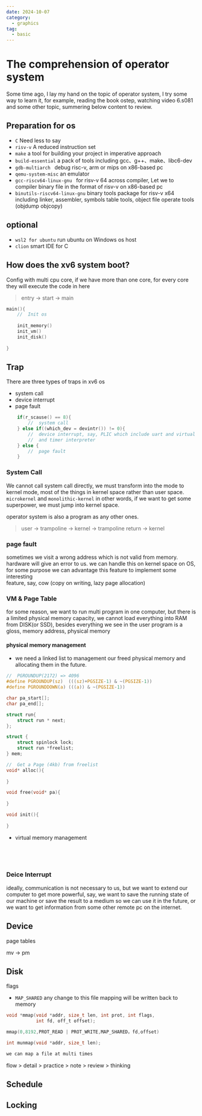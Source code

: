 ```yaml
---
date: 2024-10-07
category:
  - graphics
tag:
  - basic
---
```


# The comprehension of operator system 
Some time ago, I lay my hand on the topic of operator system, I try some 
way to learn it, for example, reading the book ostep, watching video
6.s081 and some other topic, summering below content to review.

## Preparation for os

[//]: # (- [SYSTEM CALL]&#40;#system-call&#41;  )
- `C` Need less to say
- `risv-v` A reduced instruction set 
- `make` a tool for building your project in imperative approach
- `build-essential` a pack of tools including gcc、g++、make、libc6-dev
- `gdb-multiarch ` debug risc-v, arm or mips on x86-based pc
- `qemu-system-misc`  an emulator
- `gcc-riscv64-linux-gnu ` for risv-v 64 across compiler, Let we to compiler binary file in the format of risv-v on x86-based pc
- `binutils-riscv64-linux-gnu` binary tools package for risv-v x64 including linker, assembler, symbols table tools, object file operate tools (objdump objcopy)

## optional
- `wsl2 for ubuntu`  run ubuntu on Windows os host
- `clion` smart IDE for C

## How does the xv6 system boot?
Config with multi cpu core, if we have more than one core, for every core
they will execute the code in here

> entry → start → main 

```c
main(){
    //  Init os
    
    init_memory()
    init_vm()
    init_disk()
    
}

```

## Trap
There are three types of traps in xv6 os
- system call
- device interrupt
- page fault

```c
    if(r_scause() == 8){
        //  system call
    } else if((which_dev = devintr()) != 0){
        //  device interrupt, say, PLIC which include uart and virtual disk 
        //  and timer interpreter
    } else {
        //  page fault
    }
```

### System Call
We cannot call system call directly, we must transform into the mode to 
kernel mode, most of the things in kernel space rather than user space.
`microkernel` and `monolithic-kernel`
in other words, if we want to get some superpower, we must jump into kernel 
space.

operator system is also a program as any other ones.

> user -> trampoline -> kernel -> trampoline return -> kernel




### page fault
sometimes we visit a wrong address which is not valid from memory.
hardware will give an error to us. we can handle this on kernel space on OS,
for some purpose we can advantage this feature to implement some interesting  
feature, say, cow (copy on writing, lazy page allocation)


### VM & Page Table 
for some reason, we want to run multi program in one computer,
but there is a limited physical memory capacity, we cannot load everything
into RAM from DISK(or SSD), besides everything we see in the user program is a gloss, memory address, physical 
memory  


#### physical memory management
- we need a linked list to management our freed physical memory and allocating
them in the future.

```c
//  PGROUNDUP(2172) => 4096
#define PGROUNDUP(sz)  (((sz)+PGSIZE-1) & ~(PGSIZE-1))
#define PGROUNDDOWN(a) (((a)) & ~(PGSIZE-1))

char pa_start[];
char pa_end[];

struct run{
    struct run * next;
};

struct {
    struct spinlock lock;
    struct run *freelist;
} mem;

//  Get a Page (4kb) from freelist  
void* alloc(){
    
}

void free(void* pa){
    
}

void init(){
    
}
```

- virtual memory management
```c


        

```
### Deice Interrupt
ideally, communication is not necessary to us, but we want to extend our computer
to get more powerful, say, we want to save the running state of our machine
or save the result to a medium so we can use it in the future, or we want to get information
from some other remote pc on the internet.





## Device




page tables

mv -> pm






## Disk

flags 
- `MAP_SHARED` any change to this file mapping will be written back to memory


```c
void *mmap(void *addr, size_t len, int prot, int flags,
           int fd, off_t offset);

mmap(0,8192,PROT_READ | PROT_WRITE,MAP_SHARED，fd,offset)

int munmap(void *addr, size_t len);

we can map a file at multi times
```

flow > detail > practice > note > review > thinking


## Schedule


## Locking
